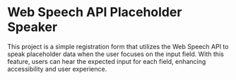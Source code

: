 <h1>Web Speech API Placeholder Speaker</h1>
This project is a simple registration form that utilizes the Web Speech API to speak placeholder data when the user focuses on the input field. With this feature, users can hear the expected input for each field, enhancing accessibility and user experience.
